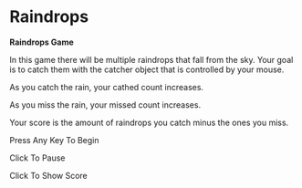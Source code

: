 Raindrops
=========

**Raindrops Game**

In this game there will be multiple raindrops that fall from the sky.  Your goal is to catch them with the catcher object that is controlled by your mouse.  

As you catch the rain, your cathed count increases. 

As you miss the rain, your missed count increases.

Your score is the amount of raindrops you catch minus the ones you miss.

Press Any Key To Begin

Click To Pause

Click To Show Score
